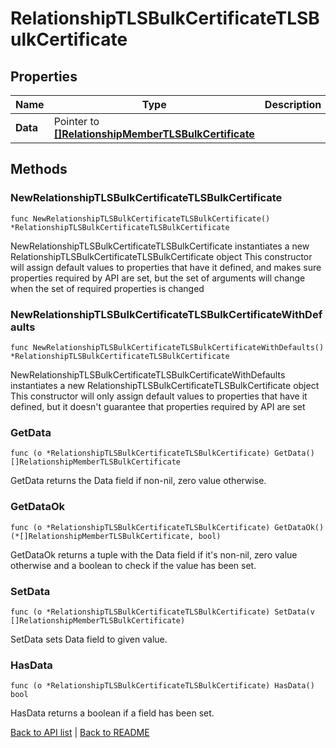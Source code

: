 # RelationshipTLSBulkCertificateTLSBulkCertificate

## Properties

Name | Type | Description | Notes
------------ | ------------- | ------------- | -------------
**Data** | Pointer to [**[]RelationshipMemberTLSBulkCertificate**](RelationshipMemberTLSBulkCertificate.md) |  | [optional] 

## Methods

### NewRelationshipTLSBulkCertificateTLSBulkCertificate

`func NewRelationshipTLSBulkCertificateTLSBulkCertificate() *RelationshipTLSBulkCertificateTLSBulkCertificate`

NewRelationshipTLSBulkCertificateTLSBulkCertificate instantiates a new RelationshipTLSBulkCertificateTLSBulkCertificate object
This constructor will assign default values to properties that have it defined,
and makes sure properties required by API are set, but the set of arguments
will change when the set of required properties is changed

### NewRelationshipTLSBulkCertificateTLSBulkCertificateWithDefaults

`func NewRelationshipTLSBulkCertificateTLSBulkCertificateWithDefaults() *RelationshipTLSBulkCertificateTLSBulkCertificate`

NewRelationshipTLSBulkCertificateTLSBulkCertificateWithDefaults instantiates a new RelationshipTLSBulkCertificateTLSBulkCertificate object
This constructor will only assign default values to properties that have it defined,
but it doesn't guarantee that properties required by API are set

### GetData

`func (o *RelationshipTLSBulkCertificateTLSBulkCertificate) GetData() []RelationshipMemberTLSBulkCertificate`

GetData returns the Data field if non-nil, zero value otherwise.

### GetDataOk

`func (o *RelationshipTLSBulkCertificateTLSBulkCertificate) GetDataOk() (*[]RelationshipMemberTLSBulkCertificate, bool)`

GetDataOk returns a tuple with the Data field if it's non-nil, zero value otherwise
and a boolean to check if the value has been set.

### SetData

`func (o *RelationshipTLSBulkCertificateTLSBulkCertificate) SetData(v []RelationshipMemberTLSBulkCertificate)`

SetData sets Data field to given value.

### HasData

`func (o *RelationshipTLSBulkCertificateTLSBulkCertificate) HasData() bool`

HasData returns a boolean if a field has been set.


[Back to API list](../README.md#documentation-for-api-endpoints) | [Back to README](../README.md)
